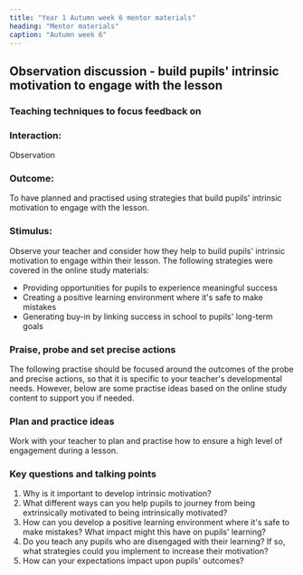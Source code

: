```yaml
---
title: "Year 1 Autumn week 6 mentor materials"
heading: "Mentor materials"
caption: "Autumn week 6"
---
```


## Observation discussion - build pupils' intrinsic motivation to engage with the lesson

### Teaching techniques to focus feedback on

### Interaction:

Observation

### Outcome:

To have planned and practised using strategies that build pupils' intrinsic motivation to engage with the lesson.

### Stimulus:

Observe your teacher and consider how they help to build pupils' intrinsic motivation to engage within their lesson. The following strategies were covered in the online study materials:

- Providing opportunities for pupils to experience meaningful success
- Creating a positive learning environment where it's safe to make mistakes
- Generating buy-in by linking success in school to pupils' long-term goals

### Praise, probe and set precise actions

The following practise should be focused around the outcomes of the probe and precise actions, so that it is specific to your teacher's developmental needs. However, below are some practise ideas based on the online study content to support you if needed.

### Plan and practice ideas

Work with your teacher to plan and practise how to ensure a high level of engagement during a lesson.

### Key questions and talking points

1. Why is it important to develop intrinsic motivation?
2. What different ways can you help pupils to journey from being extrinsically motivated to being intrinsically motivated?
3. How can you develop a positive learning environment where it's safe to make mistakes? What impact might this have on pupils' learning?
4. Do you teach any pupils who are disengaged with their learning? If so, what strategies could you implement to increase their motivation?
5. How can your expectations impact upon pupils' outcomes?
